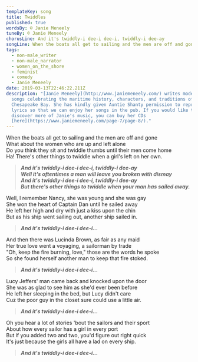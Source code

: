 ```yaml
---
templateKey: song
title: Twiddles
published: true
wordsBy: © Janie Meneely
tuneBy: © Janie Meneely
chorusLine: And it's twiddly-i dee-i dee-i, twiddly-i dee-ay
songLine: When the boats all get to sailing and the men are off and gone
tags:
  - non-male_writer
  - non-male_narrator
  - women_on_the_shore
  - feminist
  - comedy
  - Janie_Meneely
date: 2019-03-13T22:46:22.211Z
description: "[Janie Meneely](http://www.janiemeneely.com/) writes modern sea
  songs celebrating the maritime history, characters, and traditions of the
  Chesapeake Bay. She has kindly given Auntie Shanty permission to reproduce the
  lyrics so that we can enjoy her songs in the pub. If you would like to
  discover more of Janie's music, you can buy her CDs
  [here](https://www.janiemeneely.com/page-7/page-8/)."
---
```

When the boats all get to sailing and the men are off and gone\
What about the women who are up and left alone\
Do you think they sit and twiddle thumbs until their men come home\
Ha! There's other things to twiddle when a girl's left on her own.

> ***And it's twiddly-i dee-i dee-i, twiddly-i dee-ay\
Well it's oftentimes a man will leave you broken with dismay\
And it's twiddly-i dee-i dee-i, twiddly-i dee-ay\
But there's other things to twiddle when your man has sailed away.***

Well, I remember Nancy, she was young and she was gay\
She won the heart of Captain Dan until he sailed away\
He left her high and dry with just a kiss upon the chin\
But as his ship went sailing out, another ship sailed in.

> ***And it's twiddly-i dee-i dee-i...***

And then there was Lucinda Brown, as fair as any maid\
Her true love went a voyaging, a sailorman by trade\
"Oh, keep the fire burning, love," those are the words he spoke\
So she found herself another man to keep that fire stoked.

> ***And it's twiddly-i dee-i dee-i...***

Lucy Jeffers' man came back and knocked upon the door\
She was as glad to see him as she'd ever been before\
He left her sleeping in the bed, but Lucy didn't care\
Cuz the poor guy in the closet sure could use a little air.

> ***And it's twiddly-i dee-i dee-i...***

Oh you hear a lot of stories 'bout the sailors and their sport\
About how every sailor has a girl in every port\
But if you added two and two, you'd figure out right quick\
It's just because the girls all have a lad on every ship.

> ***And it's twiddly-i dee-i dee-i...***
